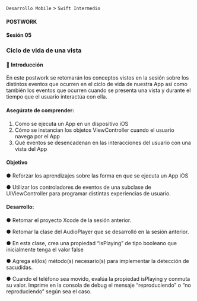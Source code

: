 
`Desarrollo Mobile` > `Swift Intermedio` 

#### **POSTWORK**

#### Sesión 05

### **Ciclo de vida de una vista**



#### **🔎** **Introducción**

En este postwork se retomarán los conceptos vistos en la sesión sobre los distintos eventos que ocurren en el ciclo de vida de nuestra App así como también los eventos que ocurren cuando se presenta una vista y durante el tiempo que el usuario interactúa con ella.

#### **Asegúrate de comprender:**

1. Como se ejecuta un App en un dispositivo iOS
2. Cómo se instancian los objetos ViewController cuando el usuario navega por el App
3. Qué eventos se desencadenan en las interacciones del usuario con una vista del App

#### **Objetivo**

●   Reforzar los aprendizajes sobre las forma en que se ejecuta un App iOS

●   Utilizar los controladores de eventos de una subclase de UIViewController para programar distintas experiencias de usuario.

#### **Desarrollo:**

●   Retomar el proyecto Xcode de la sesión anterior.

●   Retomar la clase del AudioPlayer que se desarrolló en la sesión anterior.

●   En esta clase, crea una propiedad “isPlaying” de tipo booleano que inicialmente tenga el valor false

●   Agrega el(los) método(s) necesario(s) para implementar la detección de sacudidas. 

●   Cuando el teléfono sea movido, evalúa la propiedad isPlaying y conmuta su valor. Imprime en la consola de debug el mensaje “reproduciendo” o “no reproduciendo” según sea el caso.
